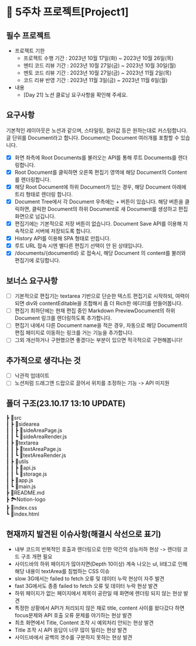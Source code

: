 # 📌 5주차 프로젝트[Project1]

## 필수 프로젝트

- 프로젝트 기한
  - 프로젝트 수행 기간 : 2023년 10월 17일(화) ~ 2023년 10월 26일(목)
  - 멘티 코드 리뷰 기간 : 2023년 10월 27일(금) ~ 2023년 10월 30일(월)
  - 멘토 코드 리뷰 기간 : 2023년 10월 27일(금) ~ 2023년 11월 2일(목)
  - 코드 리뷰 반영 기간 : 2023년 11월 3일(금) ~ 2023년 11월 6일(월)
- 내용
  - [Day 21] 노션 클로닝 요구사항을 확인해 주세요.

## 요구사항

기본적인 레이아웃은 노션과 같으며, 스타일링, 컬러값 등은 원하는대로 커스텀합니다.
글 단위를 Document라고 합니다. Document는 Document 여러개를 포함할 수 있습니다.

- [x] 화면 좌측에 Root Documents를 불러오는 API를 통해 루트 Documents를 렌더링합니다.
- [x] Root Document를 클릭하면 오른쪽 편집기 영역에 해당 Document의 Content를 렌더링합니다.
- [x] 해당 Root Document에 하위 Document가 있는 경우, 해당 Document 아래에 트리 형태로 렌더링 합니다.
- [x] Document Tree에서 각 Document 우측에는 + 버튼이 있습니다. 해당 버튼을 클릭하면, 클릭한 Document의 하위 Document로 새 Document를 생성하고 편집화면으로 넘깁니다.
- [x] 편집기에는 기본적으로 저장 버튼이 없습니다. Document Save API를 이용해 지속적으로 서버에 저장되도록 합니다.
- [x] History API를 이용해 SPA 형태로 만듭니다.
- [x] 루트 URL 접속 시엔 별다른 편집기 선택이 안 된 상태입니다.
- [x] /documents/{documentId} 로 접속시, 해당 Document 의 content를 불러와 편집기에 로딩합니다.

## 보너스 요구사항

- [ ] 기본적으로 편집기는 textarea 기반으로 단순한 텍스트 편집기로 시작하되, 여력이 되면 div와 contentEditable을 조합해서 좀 더 Rich한 에디터를 만들어봅니다.
- [ ] 편집기 최하단에는 현재 편집 중인 Markdown PreviewDocument의 하위 Document 링크를 렌더링하도록 추가합니다.
- [ ] 편집기 내에서 다른 Document name을 적은 경우, 자동으로 해당 Document의 편집 페이지로 이동하는 링크를 거는 기능을 추가합니다.
- [ ] 그외 개선하거나 구현했으면 좋겠다는 부분이 있으면 적극적으로 구현해봅니다!

## 추가적으로 생각나는 것

- [ ] 낙관적 업데이트
- [ ] 노션처럼 드래그앤 드랍으로 끌어서 위치를 조정하는 기능 -> API 미지원

## 폴더 구조(23.10.17 13:10 UPDATE)

┣ 📂src<br/>
┃ ┣ 📂sidearea<br/>
┃ ┃ ┣ 📜sideAreaPage.js<br/>
┃ ┃ ┗ 📜sideAreaRender.js<br/>
┃ ┣ 📂textarea<br/>
┃ ┃ ┣ 📜textAreaPage.js<br/>
┃ ┃ ┗ 📜textAreaRender.js<br/>
┃ ┣ 📂utils<br/>
┃ ┃ ┣ 📜api.js<br/>
┃ ┃ ┗ 📜storage.js<br/>
┃ ┣ 📜app.js<br/>
┃ ┗ 📜main.js<br/>
┣ 📜README.md<br/>
┣ 🏞️Notion-logo<br/>
┣ 📜index.css<br/>
┗ 📜index.html<br/>

## 현재까지 발견된 이슈사항(해결시 삭선으로 표기)

- 내부 코드의 반복적인 호출과 렌더링으로 인한 약간의 성능저하 현상 -> 렌더링 코드 구조 개편 필요
- 사이드바의 하위 페이지가 많아지면(Depth 10이상) 계속 나오는 ul, li태그로 인해 해당 내용이 textArea를 침범하는 CSS 이슈
- slow 3G에서는 failed to fetch 오류 및 데이터 누락 현상이 자주 발견
- fast 3G에서도 종종 failed to fetch 오류 및 데이터 누락 현상 발견
- 하위 페이지가 없는 페이지에서 제목이 공란일 때 화면에 렌더링 되지 않는 현상 발견
- 특정한 상황에서 API가 처리되지 않은 채로 title, content 사이를 왔다갔다 하면 focus문제와 API 호출 오류 문제를 야기하는 현상 발견
- 최초 화면에서 Title, Content 조작 시 예외처리 안되는 현상 발견
- Title 조작 시 API 응답이 너무 많이 밀리는 현상 발견
- 사이드바에서 공백의 갯수를 구분하지 못하는 현상 발견
